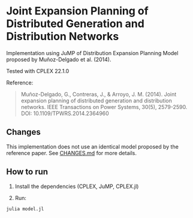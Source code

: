 # Joint Expansion Planning of Distributed Generation and Distribution Networks

Implementation using JuMP of Distribution Expansion Planning Model proposed by Muñoz-Delgado et al. (2014).

Tested with CPLEX 22.1.0

Reference:
>Muñoz-Delgado, G., Contreras, J., & Arroyo, J. M. (2014). Joint expansion planning of distributed generation and distribution networks. IEEE Transactions on Power Systems, 30(5), 2579-2590.
DOI: 10.1109/TPWRS.2014.2364960

## Changes

This implementation does not use an identical model proposed by the reference paper.
See [CHANGES.md](CHANGES.md) for more details.


## How to run

1. Install the dependencies (CPLEX, JuMP, CPLEX.jl)

2. Run:
``` model
julia model.jl
```